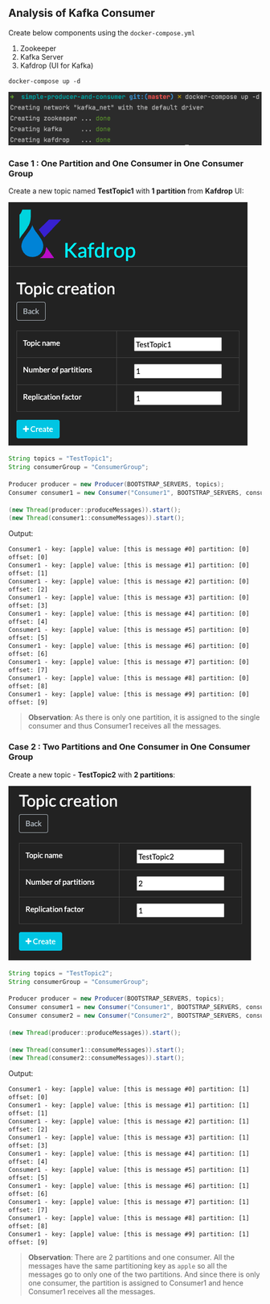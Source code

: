 ## Analysis of Kafka Consumer

Create below components using the `docker-compose.yml`

1. Zookeeper
2. Kafka Server
3. Kafdrop (UI for Kafka)

```shell
docker-compose up -d
```

!["Run docker-compose.yml"](./images/run-docker-compose.png "Run docker-compose.yml")

### Case 1 : One Partition and One Consumer in One Consumer Group
Create a new topic named **TestTopic1** with **1 partition** from **Kafdrop** UI:

!["Create a topic from Kafdrop"](./images/create-topic-in-kafdrop.png "Create a topic from Kafdrop")

```java
String topics = "TestTopic1";
String consumerGroup = "ConsumerGroup";

Producer producer = new Producer(BOOTSTRAP_SERVERS, topics);
Consumer consumer1 = new Consumer("Consumer1", BOOTSTRAP_SERVERS, consumerGroup, topics);

(new Thread(producer::produceMessages)).start();
(new Thread(consumer1::consumeMessages)).start();
```

Output:

```
Consumer1 - key: [apple] value: [this is message #0] partition: [0] offset: [0]
Consumer1 - key: [apple] value: [this is message #1] partition: [0] offset: [1]
Consumer1 - key: [apple] value: [this is message #2] partition: [0] offset: [2]
Consumer1 - key: [apple] value: [this is message #3] partition: [0] offset: [3]
Consumer1 - key: [apple] value: [this is message #4] partition: [0] offset: [4]
Consumer1 - key: [apple] value: [this is message #5] partition: [0] offset: [5]
Consumer1 - key: [apple] value: [this is message #6] partition: [0] offset: [6]
Consumer1 - key: [apple] value: [this is message #7] partition: [0] offset: [7]
Consumer1 - key: [apple] value: [this is message #8] partition: [0] offset: [8]
Consumer1 - key: [apple] value: [this is message #9] partition: [0] offset: [9]
```

> **Observation**: As there is only one partition, it is assigned to the single consumer and thus Consumer1 receives all the messages.

### Case 2 : Two Partitions and One Consumer in One Consumer Group
Create a new topic - **TestTopic2** with **2 partitions**:

!["Create a topic with two partitions"](./images/create-topic-in-kafdrop_1.png "Create a topic with two partitions")

```java
String topics = "TestTopic2";
String consumerGroup = "ConsumerGroup";

Producer producer = new Producer(BOOTSTRAP_SERVERS, topics);
Consumer consumer1 = new Consumer("Consumer1", BOOTSTRAP_SERVERS, consumerGroup, topics);
Consumer consumer2 = new Consumer("Consumer2", BOOTSTRAP_SERVERS, consumerGroup, topics);

(new Thread(producer::produceMessages)).start();

(new Thread(consumer1::consumeMessages)).start();
(new Thread(consumer2::consumeMessages)).start();
```

Output:

```
Consumer1 - key: [apple] value: [this is message #0] partition: [1] offset: [0]
Consumer1 - key: [apple] value: [this is message #1] partition: [1] offset: [1]
Consumer1 - key: [apple] value: [this is message #2] partition: [1] offset: [2]
Consumer1 - key: [apple] value: [this is message #3] partition: [1] offset: [3]
Consumer1 - key: [apple] value: [this is message #4] partition: [1] offset: [4]
Consumer1 - key: [apple] value: [this is message #5] partition: [1] offset: [5]
Consumer1 - key: [apple] value: [this is message #6] partition: [1] offset: [6]
Consumer1 - key: [apple] value: [this is message #7] partition: [1] offset: [7]
Consumer1 - key: [apple] value: [this is message #8] partition: [1] offset: [8]
Consumer1 - key: [apple] value: [this is message #9] partition: [1] offset: [9]
```

> **Observation**: There are 2 partitions and one consumer.
>  All the messages have the same partitioning key as `apple` so all the messages go to only one of the two partitions.
>  And since there is only one consumer, the partition is assigned to Consumer1 and hence Consumer1 receives all the messages.
